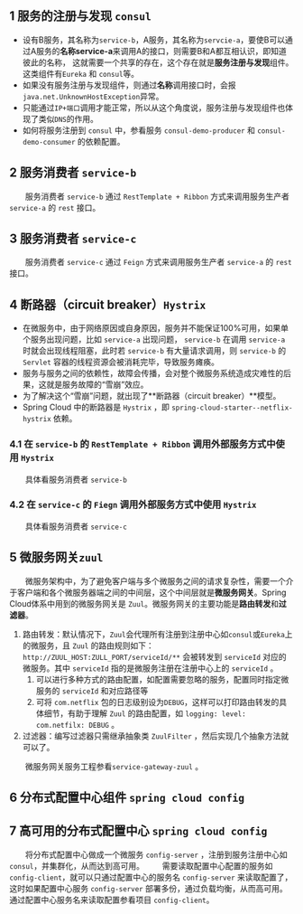 ## 1 服务的注册与发现 `consul`
- 设有B服务，其名称为`service-b`，A服务，其名称为`servcie-a`，要使B可以通过A服务的**名称service-a**来调用A的接口，则需要B和A都互相认识，即知道彼此的名称，
这就需要一个共享的存在，这个存在就是**服务注册与发现**组件。这类组件有`Eureka` 和 `consul`等。
- 如果没有服务注册与发现组件，则通过**名称**调用接口时，会报`java.net.UnknownHostException`异常。
- 只能通过`IP+端口`调用才能正常，所以从这个角度说，服务注册与发现组件也体现了类似`DNS`的作用。
- 如何将服务注册到 `consul` 中，参看服务 `consul-demo-producer` 和 `consul-demo-consumer` 的依赖配置。

## 2 服务消费者 `service-b`
&emsp;&emsp;服务消费者 `service-b` 通过 `RestTemplate + Ribbon` 方式来调用服务生产者 `service-a` 的 `rest` 接口。

## 3 服务消费者 `service-c`
&emsp;&emsp;服务消费者 `service-c` 通过 `Feign` 方式来调用服务生产者 `service-a` 的 `rest` 接口。

## 4 断路器（circuit breaker）`Hystrix`
- 在微服务中，由于网络原因或自身原因，服务并不能保证100%可用，如果单个服务出现问题，比如 `service-a` 出现问题， `service-b` 在调用 `service-a` 时就会出现线程阻塞，此时若 `service-b` 有大量请求调用，则 `service-b` 的 `Servlet` 容器的线程资源会被消耗完毕，导致服务瘫痪。
- 服务与服务之间的依赖性，故障会传播，会对整个微服务系统造成灾难性的后果，这就是服务故障的“雪崩”效应。
- 为了解决这个“雪崩”问题，就出现了**断路器（circuit breaker）**模型。
- Spring Cloud 中的断路器是 `Hystrix` ，即 `spring-cloud-starter--netflix-hystrix` 依赖。

### 4.1 在 `service-b` 的 `RestTemplate + Ribbon` 调用外部服务方式中使用 `Hystrix`
&emsp;&emsp;具体看服务消费者 `service-b`
### 4.2 在 `service-c` 的 `Fiegn` 调用外部服务方式中使用 `Hystrix`
&emsp;&emsp;具体看服务消费者 `service-c`

## 5 微服务网关`zuul`
&emsp;&emsp;微服务架构中，为了避免客户端与多个微服务之间的请求复杂性，需要一个介于客户端和各个微服务器端之间的中间层，这个中间层就是**微服务网关**。Spring Cloud体系中用到的微服务网关是 `Zuul`。微服务网关的主要功能是**路由转发**和**过滤器**。  

1. 路由转发：默认情况下，`Zuul`会代理所有注册到注册中心如`consul`或`Eureka`上的微服务，且 `Zuul` 的路由规则如下：`http://ZUUL_HOST:ZULL_PORT/serviceId/**` 会被转发到 `serviceId` 对应的微服务。其中 `serviceId` 指的是微服务注册在注册中心上的 `serviceId` 。
    1. 可以进行多种方式的路由配置，如配置需要忽略的服务，配置同时指定微服务的 `serviceId` 和对应路径等
    2. 可将 `com.netflix` 包的日志级别设为`DEBUG`，这样可以打印路由转发的具体细节，有助于理解 `Zuul` 的路由配置，如 `logging: level: com.netfilx: DEBUG` 。
2. 过滤器：编写过滤器只需继承抽象类 `ZuulFilter` ，然后实现几个抽象方法就可以了。  

&emsp;&emsp;微服务网关服务工程参看`service-gateway-zuul` 。


## 6 分布式配置中心组件 `spring cloud config`

## 7 高可用的分布式配置中心 `spring cloud config`
&emsp;&emsp;将分布式配置中心做成一个微服务 `config-server` ，注册到服务注册中心如 `consul`，并集群化，从而达到高可用。
&emsp;&emsp;需要读取配置中心配置的服务如 `config-client`，就可以只通过配置中心的服务名 `config-server` 来读取配置了，这时如果配置中心服务 `config-server` 部署多份，通过负载均衡，从而高可用。通过配置中心服务名来读取配置参看项目 `config-client`。

